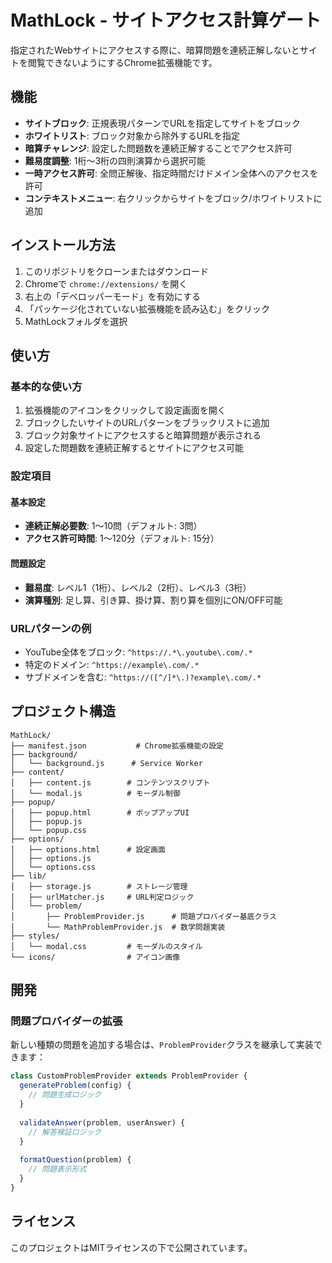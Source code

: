 # MathLock - サイトアクセス計算ゲート

指定されたWebサイトにアクセスする際に、暗算問題を連続正解しないとサイトを閲覧できないようにするChrome拡張機能です。

## 機能

- **サイトブロック**: 正規表現パターンでURLを指定してサイトをブロック
- **ホワイトリスト**: ブロック対象から除外するURLを指定
- **暗算チャレンジ**: 設定した問題数を連続正解することでアクセス許可
- **難易度調整**: 1桁〜3桁の四則演算から選択可能
- **一時アクセス許可**: 全問正解後、指定時間だけドメイン全体へのアクセスを許可
- **コンテキストメニュー**: 右クリックからサイトをブロック/ホワイトリストに追加

## インストール方法

1. このリポジトリをクローンまたはダウンロード
2. Chromeで `chrome://extensions/` を開く
3. 右上の「デベロッパーモード」を有効にする
4. 「パッケージ化されていない拡張機能を読み込む」をクリック
5. MathLockフォルダを選択

## 使い方

### 基本的な使い方

1. 拡張機能のアイコンをクリックして設定画面を開く
2. ブロックしたいサイトのURLパターンをブラックリストに追加
3. ブロック対象サイトにアクセスすると暗算問題が表示される
4. 設定した問題数を連続正解するとサイトにアクセス可能

### 設定項目

#### 基本設定
- **連続正解必要数**: 1〜10問（デフォルト: 3問）
- **アクセス許可時間**: 1〜120分（デフォルト: 15分）

#### 問題設定
- **難易度**: レベル1（1桁）、レベル2（2桁）、レベル3（3桁）
- **演算種別**: 足し算、引き算、掛け算、割り算を個別にON/OFF可能

### URLパターンの例

- YouTube全体をブロック: `^https://.*\.youtube\.com/.*`
- 特定のドメイン: `^https://example\.com/.*`
- サブドメインを含む: `^https://([^/]*\.)?example\.com/.*`

## プロジェクト構造

```
MathLock/
├── manifest.json           # Chrome拡張機能の設定
├── background/
│   └── background.js      # Service Worker
├── content/
│   ├── content.js        # コンテンツスクリプト
│   └── modal.js          # モーダル制御
├── popup/
│   ├── popup.html        # ポップアップUI
│   ├── popup.js
│   └── popup.css
├── options/
│   ├── options.html      # 設定画面
│   ├── options.js
│   └── options.css
├── lib/
│   ├── storage.js        # ストレージ管理
│   ├── urlMatcher.js     # URL判定ロジック
│   └── problem/
│       ├── ProblemProvider.js      # 問題プロバイダー基底クラス
│       └── MathProblemProvider.js  # 数学問題実装
├── styles/
│   └── modal.css         # モーダルのスタイル
└── icons/                # アイコン画像
```

## 開発

### 問題プロバイダーの拡張

新しい種類の問題を追加する場合は、`ProblemProvider`クラスを継承して実装できます：

```javascript
class CustomProblemProvider extends ProblemProvider {
  generateProblem(config) {
    // 問題生成ロジック
  }
  
  validateAnswer(problem, userAnswer) {
    // 解答検証ロジック
  }
  
  formatQuestion(problem) {
    // 問題表示形式
  }
}
```

## ライセンス

このプロジェクトはMITライセンスの下で公開されています。